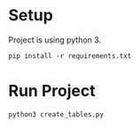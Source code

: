 # Setup
Project is using python 3.

```
pip install -r requirements.txt
```

# Run Project
```
python3 create_tables.py
```